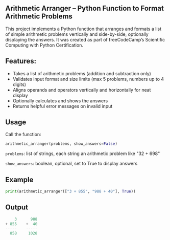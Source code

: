 ## Arithmetic Arranger – Python Function to Format Arithmetic Problems

This project implements a Python function that arranges and formats a list of simple arithmetic problems vertically and side-by-side, optionally displaying the answers. It was created as part of freeCodeCamp’s Scientific Computing with Python Certification.

## Features:

- Takes a list of arithmetic problems (addition and subtraction only)
- Validates input format and size limits (max 5 problems, numbers up to 4 digits)
- Aligns operands and operators vertically and horizontally for neat display
- Optionally calculates and shows the answers
- Returns helpful error messages on invalid input
## Usage

Call the function:
```python
arithmetic_arranger(problems, show_answers=False)
```
```problems```: list of strings, each string an arithmetic problem like "32 + 698"

```show_answers```: boolean, optional, set to True to display answers
## Example
```python
print(arithmetic_arranger(["3 + 855", "988 + 40"], True))
```
## Output
```python
    3      988
+ 855    +  40
-----    -----
  858     1028
```
